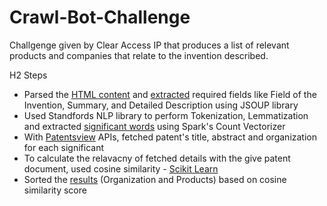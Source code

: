 # Crawl-Bot-Challenge
Challgenge given by Clear Access IP that produces a list of relevant products and companies that relate to the invention described.

H2 Steps
* Parsed the [HTML content](https://github.com/nagakrishna/Crawl-Bot-Challenge/blob/master/data/input.txt) and [extracted](https://github.com/nagakrishna/Crawl-Bot-Challenge/blob/master/data/input/filteredInput.txt) required fields like Field of the Invention, Summary, and Detailed Description using JSOUP library
* Used Standfords NLP library to perform Tokenization, Lemmatization and extracted [significant words](https://github.com/nagakrishna/Crawl-Bot-Challenge/blob/master/data/significantWords.txt) using Spark's Count Vectorizer
* With [Patentsview](http://www.patentsview.org/api/query-language.html) APIs, fetched patent's title, abstract and organization for each significant
* To calculate the relavacny of fetched details with the give patent document, used cosine similarity - [Scikit Learn](http://scikit-learn.org/stable/)
* Sorted the [results](https://github.com/nagakrishna/Crawl-Bot-Challenge/blob/master/data/output.txt) (Organization and Products) based on cosine similarity score
